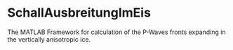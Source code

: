 # SchallAusbreitungImEis
The MATLAB Framework for calculation of the P-Waves fronts expanding in the vertically anisotropic ice.
